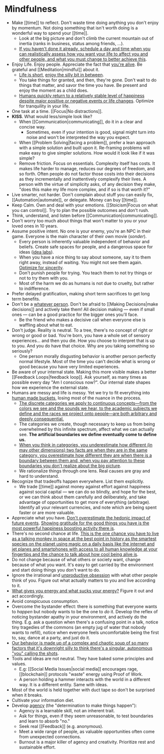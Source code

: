 # Mindfulness

- Make [[time]] to reflect. Don't waste time doing anything you don't enjoy by momentum. Not doing something that isn't worth doing is a wonderful way to spend your [[time]].
  - Look at the big picture and don't climb the current mountain out of inertia (ranks in business, status among friends, ...).
  - [If you haven't done it already, schedule a day and time when you can realistically assess how you want your life to affect you and other people, and what you must change to better achieve this](https://www.lesswrong.com/posts/4psQW7vRwt7PE5Pnj/too-busy-to-think-about-life).
- Enjoy Life. Enjoy people. Appreciate the fact that [you're alive](https://youtu.be/9D05ej8u-gU). Be grateful and [[Meditation|mindful]] about it.
  - [Life is short](http://paulgraham.com/vb.html), [enjoy the silly bit in between](https://youtu.be/-mu780uB7mI).
  - You take things for granted, and then, they're gone. Don't wait to do things that matter, and savor the time you have. Be present and enjoy the moment as a child does.
  - [Humans quickly return to a relatively stable level of happiness despite major positive or negative events or life changes](https://en.wikipedia.org/wiki/Hedonic_treadmill). Optimize for tranquility in your life.
- One task at a time. [[Focus|No distractions]].
- **KISS**. What would less/simple look like?
  - When [[Communication|communicating]], do it in a clear and concise way.
    - Sometimes, even if your intention is good, signal might turn into noise and won't be interpreted the way you expect.
  - When [[Problem Solving|facing a problem]], prefer a lean approach with a simple solution and built upon it. Re-framing problems will make easy to give simpler solutions. How would it look like if it was simple?
  - Remove friction. Focus on essentials. Complexity itself has costs. It makes life harder to manage, reduces our degrees of freedom, and so forth. Often people do not factor those costs into their decisions as they incrementally and inattentively complexify their lives. A person with the virtue of simplicity asks, of any decision they make, "does this make my life more complex, and if so is that worth it?"
- Live smarter, not harder. Don't complain about stuff you can easily fix, [[Automation|automate]], or delegate. Money can buy [[time]].
- Keep Calm. Own and deal with your emotions. [[Stoicism|Focus on what you can control]]. Try to plan the possible outcomes and don't rush.
- Think, understand, and listen before [[Communication|communicating]].
- Don't worry too much about things that won't matter to you or your loved ones in 10 years.
- Assume positive intent. No one is your enemy, you're an NPC in their game. Everyone is the main character of their own movie (*sonder*).
  - Every person is inherently valuable independent of behavior and beliefs. Create safe spaces for people, and a dangerous space for ideas ([idea labs](https://twitter.com/waitbutwhy/status/1278035160454348800)).
  - When you have a nice thing to say about someone, say it to them right away, instead of waiting. You might not see them again.  [Optimize for sincerity](https://www.neelnanda.io/blog/mini-blog-post-10-seek-positive-externalities).
  - Don't punish people for trying. You teach them to not try things or not to try them with you.
  - Most of the harm we do as humans is not due to cruelty, but rather to indifference.
- Prefer delayed gratification, making short term sacrifices to get long term benefits.
- Don't be a [whatever person](https://medium.com/@courtneyseiter/the-tribe-of-whatever-or-how-i-learned-to-make-a-decision-8ab0a76f1f0c#.vj7olnmm5). Don't be afraid to [[Making Decisions|make decisions]] and actively take them! All decision making — even if small ones — can be a good practice for the bigger ones you'll face.
  - Be the friend who makes a decisive call when everyone else is waffling about what to eat.
- Don't judge. Reality is neutral. To a tree, there's no concept of right or wrong or good or bad. You're born, you have a whole set of sensory experiences... and then you die. How you choose to interpret that is up to you. And you do have that choice. Why are you taking something so seriously?
  - One person morally disgusting behavior is another person perfectly normal lifestyle. Most of the time you can't decide what is wrong or good because you have very limited experiences.
- Be aware of your internal state. Making this more visible makes a better [[Feedback Loops|feedback loop]]. Ask yourself, as many times as possible every day "Am I conscious now?". Our internal state shapes how we experience the external state.
- Humans are messy and life is messy. Yet we try to fit everything into [human made buckets](https://slatestarcodex.com/2014/11/21/the-categories-were-made-for-man-not-man-for-the-categories/), losing most of the nuance in the process.
  - [The discrete categories we apply to continuous concepts—from the colors we see and the sounds we hear, to the academic subjects we define and the races we project onto people—are both arbitrary and deeply consequential.](https://benn.substack.com/p/gerrymandering)
  - The categories we create, though necessary to keep us from being overwhelmed by this infinite spectrum, affect what we can actually see. **The artificial boundaries we define eventually come to define us.**
  - [When you think in categories, you underestimate how different (in may other dimensions) two facts are when they are in the same category, you overestimate how different they are when there is a boundary between them and, when you pay attention to these boundaries you don't realize about the big picture](https://www.youtube.com/watch?v=NNnIGh9g6fA).
  - We rationalize things through one lens. Real causes are gray and hard to understand.
- Recognize that tradeoffs happen everywhere. List them explicitly.
  - We trade [[time]] against money against effort against happiness against social capital — we can do so blindly, and hope for the best, or we can think about them carefully and deliberately, and take advantage of opportunities to get more of everything (arbitrage). Identify all your relevant currencies, and note which are being spent faster or are more valuable.
- Appreciate what you have. [Don't overestimate the hedonic impact of future events](https://waitbutwhy.com/2013/11/life-is-picture-but-you-live-in-pixel.html). [Showing gratitude for the good things you have is the most powerful happiness boosting activity there is](https://youtu.be/WPPPFqsECz0).
- There's no second chance at life. [This is the one chance you have to live as a talking monkey in space at the best point in history as the smartest species on the planet using magic on a daily basis like the internet and jet planes and smartphones with access to all human knowledge at your fingertips and the chance to talk about how cool being alive is](https://youtu.be/VLAAy_pM-k8).
- Do not change because of what others or society want, change because of what you want. It's easy to get carried by the environment and start doing things you don't want to do.
- Ignore the irrational and [unproductive obsession](https://waitbutwhy.com/2014/06/taming-mammoth-let-peoples-opinions-run-life.html) with what other people think of you. Figure out what actually matters to you and live according to it.
- [What gives you energy and what sucks your energy?](https://twitter.com/rrhoover/status/1346268904239161344) Figure it out and act accordingly.
- Avoid conspicuous consumption.
- Overcome the bystander effect:  there is something that everyone wants to *happen* but nobody wants to be the one to *do* it. Develop the reflex of noticing bystander apathy in your environment, and actively do the thing. E.g. ask a question when there's a confusing point in a talk, notice tiny tragedies of the commons (an empty jug of water that nobody wants to refill), notice when everyone feels uncomfortable being the first to, say, dance at a party, and just do it.
- [Our behavior is made up of a complex and chaotic soup of so many factors that it's downright silly to think there's a singular, autonomous "you" calling the shots](https://youtu.be/GRYcSuyLiJk).
- Tools and ideas are not neutral. They have baked some principles and values.
  - E.g: [[Social Media Issues|social media]] encourages rage, [[blockchain]] protocols "waste" energy using Proof of Work.
  - A person holding a hammer interacts with the world in a different way. It is a different entity. Same with ideas.
- Most of the world is held together with duct tape so don't be surprised when it breaks.
- Cultivate your information diet.
- Develop [agency](https://usefulfictions.substack.com/p/how-to-be-more-agentic) (the "determination to make things happen"):
  - Agency is a learnable skill, not an inherent trait.
  - Ask for things, even if they seem unreasonable, to test boundaries and learn to absorb "no."
  - Seek real [[Feedback]] (e.g. anonymous).
  - Meet a wide range of people, as valuable opportunities often come from unexpected connections.
  - Burnout is a major killer of agency and creativity. Prioritize rest and sustainable effort.
